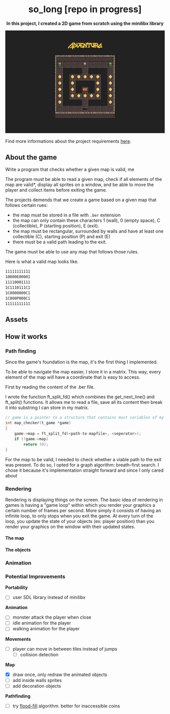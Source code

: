 <h1 align="center">so_long [repo in progress]</h1>
<p align="center">
	<b>In this project, I created a 2D game from scratch using the minilibx library</b>
</p>


![game preview](./documentation/preview.png)

Find more informations about the project requirements [here](./documentation/project_requirements.pdf).

## About the game <a name="about"></a>

Write a program that checks whether a given map is valid, me

The program must be able to read a given map, check if all elements of the map are valid*, display all sprites on a window, and be able to move the player and collect items before exiting the game.

The projects demends that we create a game based on a given map that follows certain rues:
- the map must be stored in a file with <code>.ber</code> extension
- the map can only contain these characters 1 (wall), 0 (empty space), C (collectible), P (starting position), E (exit).
- the map must be rectangular, surrounded by walls and have at least one collectible (C), starting position (P) and exit (E)
- there must be a valid path leading to the exit.

The game must be able to use any map that follows those rules.

Here is what a valid map looks like.

```bash
11111111111
10000E00001
11110001111
1C1110111C1
1C0000000C1
1C000P000C1
11111111111
```

## Assets

## How it works

### Path finding
Since the game's foundation is the map, it's the first thing I implemented.

To be able to navigate the map easier, I store it in a matrix. This way, every element of the map will have a coordinate that is easy to access.

First by reading the content of the .ber file. 

I wrote the function ft_split_fd() which combines the get_next_line() and ft_split() functions. It allows me to read a file, save all its content then break it into substring I can store in my matrix.

```C
// game is a pointer to a structure that contains most variables of my game
int	map_checker(t_game *game)
{
	game->map = ft_split_fd(<path-to-mapfile>, <seperator>);
	if (!game->map)
		return (0);
}
```

For the map to be valid, I needed to check whether a viable path to the exit was present.
To do so, I opted for a graph algorithm: breath-first search. I chose it because it's implementation straight forward and since I only cared about 
### Rendering
Rendering is displaying things on the screen. The basic idea of rendering in games is	 having a "game loop" within which you render your graphics a certain number of frames per second. More simply it consists of having an infinite loop, to only stops when you exit the game. At every turn of the loop, you update the state of your objects (ex: player position) than you render your graphics on the window with their updated states. 
#### The map
#### The objects
### Animation

### Potential Improvements
**Portability**
- [ ] user SDL library instead of minilibx

**Animation**
- [ ] monster attack the player when close
- [ ] idle animation for the player
- [ ] walking animation for the player

**Movements**
- [ ] player can move in between tiles instead of jumps
	- [ ] collision detection

**Map**
- [x] draw once, only redraw the animated objects
- [ ] add inside walls sprites
- [ ] add decoration objects

**Pathfinding**
- [ ] try [flood-fill](https://en.wikipedia.org/wiki/Flood_fill) algorithm. better for inaccessible coins
